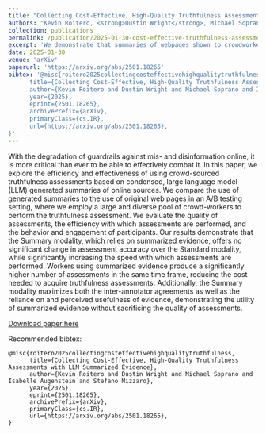```yaml
---
title: "Collecting Cost-Effective, High-Quality Truthfulness Assessments with LLM Summarized Evidence"
authors: "Kevin Roitero, <strong>Dustin Wright</strong>, Michael Soprano, Isabelle Augenstein, Stefano Mizzaro"
collection: publications
permalink: /publication/2025-01-30-cost-effective-truthfulness-assessments
excerpt: 'We demonstrate that summaries of webpages shown to crowdworkers can be used to effecient and effective fact-checking.'
date: 2025-01-30
venue: 'arXiv'
paperurl: 'https://arxiv.org/abs/2501.18265'
bibtex: '@misc{roitero2025collectingcosteffectivehighqualitytruthfulness,
      title={Collecting Cost-Effective, High-Quality Truthfulness Assessments with LLM Summarized Evidence},
      author={Kevin Roitero and Dustin Wright and Michael Soprano and Isabelle Augenstein and Stefano Mizzaro},
      year={2025},
      eprint={2501.18265},
      archivePrefix={arXiv},
      primaryClass={cs.IR},
      url={https://arxiv.org/abs/2501.18265},
}'
---
```

With the degradation of guardrails against mis- and disinformation online, it is more critical than ever to be able to effectively combat it. In this paper, we explore the efficiency and effectiveness of using crowd-sourced truthfulness assessments based on condensed, large language model (LLM) generated summaries of online sources. We compare the use of generated summaries to the use of original web pages in an A/B testing setting, where we employ a large and diverse pool of crowd-workers to perform the truthfulness assessment. We evaluate the quality of assessments, the efficiency with which assessments are performed, and the behavior and engagement of participants. Our results demonstrate that the Summary modality, which relies on summarized evidence, offers no significant change in assessment accuracy over the Standard modality, while significantly increasing the speed with which assessments are performed. Workers using summarized evidence produce a significantly higher number of assessments in the same time frame, reducing the cost needed to acquire truthfulness assessments. Additionally, the Summary modality maximizes both the inter-annotator agreements as well as the reliance on and perceived usefulness of evidence, demonstrating the utility of summarized evidence without sacrificing the quality of assessments.

[Download paper here](https://arxiv.org/abs/2501.18265)


Recommended bibtex: 

```
@misc{roitero2025collectingcosteffectivehighqualitytruthfulness,
      title={Collecting Cost-Effective, High-Quality Truthfulness Assessments with LLM Summarized Evidence},
      author={Kevin Roitero and Dustin Wright and Michael Soprano and Isabelle Augenstein and Stefano Mizzaro},
      year={2025},
      eprint={2501.18265},
      archivePrefix={arXiv},
      primaryClass={cs.IR},
      url={https://arxiv.org/abs/2501.18265},
}
```
